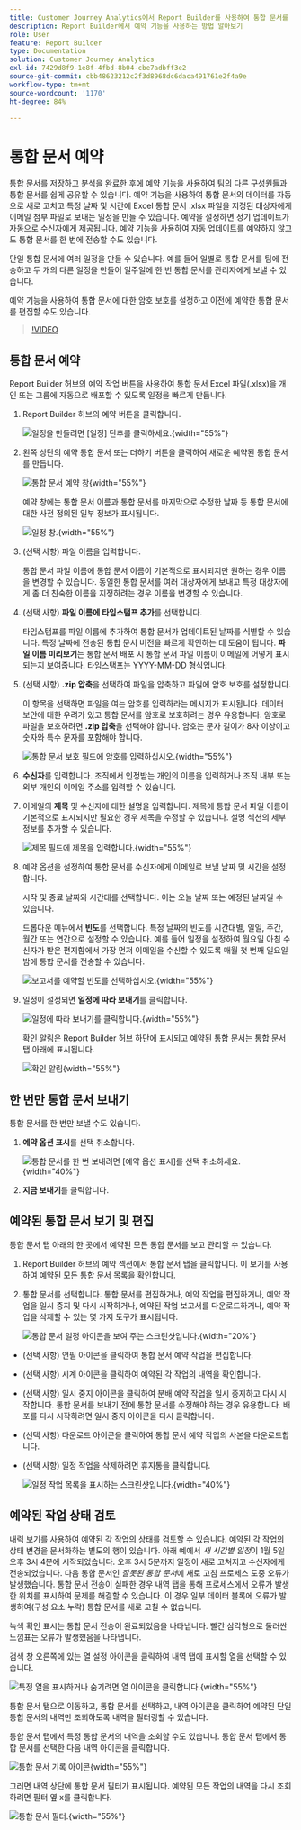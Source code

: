 ```yaml
---
title: Customer Journey Analytics에서 Report Builder를 사용하여 통합 문서를 예약하는 방법
description: Report Builder에서 예약 기능을 사용하는 방법 알아보기
role: User
feature: Report Builder
type: Documentation
solution: Customer Journey Analytics
exl-id: 7429d8f9-1e8f-4fbd-8b04-cbe7adbff3e2
source-git-commit: cbb48623212c2f3d8968dc6daca491761e2f4a9e
workflow-type: tm+mt
source-wordcount: '1170'
ht-degree: 84%

---
```


# 통합 문서 예약

통합 문서를 저장하고 분석을 완료한 후에 예약 기능을 사용하여 팀의 다른 구성원들과 통합 문서를 쉽게 공유할 수 있습니다. 예약 기능을 사용하여 통합 문서의 데이터를 자동으로 새로 고치고 특정 날짜 및 시간에 Excel 통합 문서 .xlsx 파일을 지정된 대상자에게 이메일 첨부 파일로 보내는 일정을 만들 수 있습니다. 예약을 설정하면 정기 업데이트가 자동으로 수신자에게 제공됩니다. 예약 기능을 사용하여 자동 업데이트를 예약하지 않고도 통합 문서를 한 번에 전송할 수도 있습니다.

단일 통합 문서에 여러 일정을 만들 수 있습니다. 예를 들어 일별로 통합 문서를 팀에 전송하고 두 개의 다른 일정을 만들어 일주일에 한 번 통합 문서를 관리자에게 보낼 수 있습니다.

예약 기능을 사용하여 통합 문서에 대한 암호 보호를 설정하고 이전에 예약한 통합 문서를 편집할 수도 있습니다.

>[!VIDEO](https://video.tv.adobe.com/v/3413079/?quality=12&learn=on)

## 통합 문서 예약

Report Builder 허브의 예약 작업 버튼을 사용하여 통합 문서 Excel 파일(.xlsx)을 개인 또는 그룹에 자동으로 배포할 수 있도록 일정을 빠르게 만듭니다.

1. Report Builder 허브의 예약 버튼을 클릭합니다.

   ![일정을 만들려면 [일정] 단추를 클릭하세요.](./assets/schedule-button.png){width="55%"}

1. 왼쪽 상단의 예약 통합 문서 또는 더하기 버튼을 클릭하여 새로운 예약된 통합 문서를 만듭니다.

   ![통합 문서 예약 창](./assets/schedule-workbook.png){width="55%"}

   예약 창에는 통합 문서 이름과 통합 문서를 마지막으로 수정한 날짜 등 통합 문서에 대한 사전 정의된 일부 정보가 표시됩니다.

   ![일정 창.](./assets/schedule-pane.png){width="55%"}

1. (선택 사항) 파일 이름을 입력합니다.

   통합 문서 파일 이름에 통합 문서 이름이 기본적으로 표시되지만 원하는 경우 이름을 변경할 수 있습니다. 동일한 통합 문서를 여러 대상자에게 보내고 특정 대상자에게 좀 더 친숙한 이름을 지정하려는 경우 이름을 변경할 수 있습니다.

1. (선택 사항) **파일 이름에 타임스탬프 추가**&#x200B;를 선택합니다.

   타임스탬프를 파일 이름에 추가하여 통합 문서가 업데이트된 날짜를 식별할 수 있습니다. 특정 날짜에 전송된 통합 문서 버전을 빠르게 확인하는 데 도움이 됩니다. **파일 이름 미리보기**&#x200B;는 통합 문서 배포 시 통합 문서 파일 이름이 이메일에 어떻게 표시되는지 보여줍니다. 타임스탬프는 YYYY-MM-DD 형식입니다.

1. (선택 사항) **.zip 압축**&#x200B;을 선택하여 파일을 압축하고 파일에 암호 보호를 설정합니다.

   이 항목을 선택하면 파일을 여는 암호를 입력하라는 메시지가 표시됩니다. 데이터 보안에 대한 우려가 있고 통합 문서를 암호로 보호하려는 경우 유용합니다. 암호로 파일을 보호하려면 **.zip 압축**&#x200B;을 선택해야 합니다. 암호는 문자 길이가 8자 이상이고 숫자와 특수 문자를 포함해야 합니다.

   ![통합 문서 보호 필드에 암호를 입력하십시오.](./assets/zip-compression.png){width="55%"}

1. **수신자**&#x200B;를 입력합니다. 조직에서 인정받는 개인의 이름을 입력하거나 조직 내부 또는 외부 개인의 이메일 주소를 입력할 수 있습니다.

1. 이메일의 **제목** 및 수신자에 대한 설명을 입력합니다. 제목에 통합 문서 파일 이름이 기본적으로 표시되지만 필요한 경우 제목을 수정할 수 있습니다. 설명 섹션의 세부 정보를 추가할 수 있습니다.

   ![제목 필드에 제목을 입력합니다.](./assets/recipients-subject.png){width="55%"}

1. 예약 옵션을 설정하여 통합 문서를 수신자에게 이메일로 보낼 날짜 및 시간을 설정합니다.

   시작 및 종료 날짜와 시간대를 선택합니다. 이는 오늘 날짜 또는 예정된 날짜일 수 있습니다.

   드롭다운 메뉴에서 **빈도**&#x200B;를 선택합니다. 특정 날짜의 빈도를 시간대별, 일일, 주간, 월간 또는 연간으로 설정할 수 있습니다. 예를 들어 일정을 설정하여 월요일 아침 수신자가 받은 편지함에서 가장 먼저 이메일을 수신할 수 있도록 매월 첫 번째 일요일 밤에 통합 문서를 전송할 수 있습니다.

   ![보고서를 예약할 빈도를 선택하십시오.](./assets/frequency.png){width="55%"}

1. 일정이 설정되면 **일정에 따라 보내기**&#x200B;를 클릭합니다.

   ![일정에 따라 보내기를 클릭합니다.](./assets/send-on-schedule.png){width="55%"}

   확인 알림은 Report Builder 허브 하단에 표시되고 예약된 통합 문서는 통합 문서 탭 아래에 표시됩니다.

   ![확인 알림](./assets/confirmation-toast.png){width="55%"}

## 한 번만 통합 문서 보내기

통합 문서를 한 번만 보낼 수도 있습니다.

1. **예약 옵션 표시**&#x200B;를 선택 취소합니다.

   ![통합 문서를 한 번 보내려면 [예약 옵션 표시]를 선택 취소하세요.](./assets/send-now.png){width="40%"}

1. **지금 보내기**&#x200B;를 클릭합니다.

## 예약된 통합 문서 보기 및 편집

통합 문서 탭 아래의 한 곳에서 예약된 모든 통합 문서를 보고 관리할 수 있습니다.

1. Report Builder 허브의 예약 섹션에서 통합 문서 탭을 클릭합니다. 이 보기를 사용하여 예약된 모든 통합 문서 목록을 확인합니다.

1. 통합 문서를 선택합니다. 통합 문서를 편집하거나, 예약 작업을 편집하거나, 예약 작업을 일시 중지 및 다시 시작하거나, 예약된 작업 보고서를 다운로드하거나, 예약 작업을 삭제할 수 있는 몇 가지 도구가 표시됩니다.

   ![통합 문서 일정 아이콘을 보여 주는 스크린샷입니다.](./assets/schedule-icons.png){width="20%"}

* (선택 사항) 연필 아이콘을 클릭하여 통합 문서 예약 작업을 편집합니다.

* (선택 사항) 시계 아이콘을 클릭하여 예약된 각 작업의 내역을 확인합니다.

* (선택 사항) 일시 중지 아이콘을 클릭하여 분배 예약 작업을 일시 중지하고 다시 시작합니다. 통합 문서를 보내기 전에 통합 문서를 수정해야 하는 경우 유용합니다. 배포를 다시 시작하려면 일시 중지 아이콘을 다시 클릭합니다.

* (선택 사항) 다운로드 아이콘을 클릭하여 통합 문서 예약 작업의 사본을 다운로드합니다.

* (선택 사항) 일정 작업을 삭제하려면 휴지통을 클릭합니다.

  ![일정 작업 목록을 표시하는 스크린샷입니다.](./assets/selected-workbook.png){width="40%"}

## 예약된 작업 상태 검토

내력 보기를 사용하여 예약된 각 작업의 상태를 검토할 수 있습니다. 예약된 각 작업의 상태 변경을 문서화하는 별도의 행이 있습니다. 아래 예에서 *새 시간별 일정*&#x200B;이 1월 5일 오후 3시 4분에 시작되었습니다. 오후 3시 5분까지 일정이 새로 고쳐지고 수신자에게 전송되었습니다. 다음 통합 문서인 *잘못된 통합 문서*&#x200B;에 새로 고침 프로세스 도중 오류가 발생했습니다. 통합 문서 전송이 실패한 경우 내역 탭을 통해 프로세스에서 오류가 발생한 위치를 표시하여 문제를 해결할 수 있습니다. 이 경우 일부 데이터 블록에 오류가 발생하여(구성 요소 누락) 통합 문서를 새로 고칠 수 없습니다.

녹색 확인 표시는 통합 문서 전송이 완료되었음을 나타냅니다. 빨간 삼각형으로 둘러싼 느낌표는 오류가 발생했음을 나타냅니다.

검색 창 오른쪽에 있는 열 설정 아이콘을 클릭하여 내역 탭에 표시할 열을 선택할 수 있습니다.

![특정 열을 표시하거나 숨기려면 열 아이콘을 클릭합니다.](./assets/history.png){width="55%"}

통합 문서 탭으로 이동하고, 통합 문서를 선택하고, 내역 아이콘을 클릭하여 예약된 단일 통합 문서의 내역만 조회하도록 내역을 필터링할 수 있습니다.

통합 문서 탭에서 특정 통합 문서의 내역을 조회할 수도 있습니다. 통합 문서 탭에서 통합 문서를 선택한 다음 내역 아이콘을 클릭합니다.

![통합 문서 기록 아이콘](./assets/history2.png){width="55%"}

그러면 내역 상단에 통합 문서 필터가 표시됩니다. 예약된 모든 작업의 내역을 다시 조회하려면 필터 옆 x를 클릭합니다.

![통합 문서 필터.](./assets/history3.png){width="55%"}
